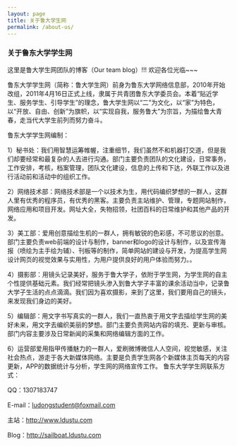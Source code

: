 ```yaml
---
layout: page
title: 关于鲁大学生网
permalink: /about-us/
---
```

<h3>关于鲁东大学学生网</h3>

这里是鲁大学生网团队的博客（Our team blog）!!!   欢迎各位光临~~~

鲁东大学学生网（简称：鲁大学生网）前身为鲁东大学网络信息部，2010年开始改组，2011年4月16日正式上线，隶属于共青团鲁东大学委员会。本着“贴近学生、服务学生、引导学生”的理念，鲁大学生网以“二”为文化，以“家”为特色，以“开放、自由、创新”为旗帜，以“实现自我，服务鲁大”为宗旨，为描绘鲁大青春，走当代大学生前列而努力奋斗。

鲁东大学学生网编制：

1）秘书处：我们用智慧运筹帷幄，注重细节，我们虽然不和机器打交道，但是我们却要经常和最复杂的人去进行沟通。部门主要负责团队的文化建设，日常事务，工作安排，考核，档案管理，团队文化建设，信息的上传和下达，外联工作以及进行活动前和活动中的组织工作。

2）网络技术部：网络技术部是一个以技术为生，用代码编织梦想的一群人，这群人里有优秀的程序员，有优秀的黑客。主要负责主站维护、管理，专题网站制作，网络应用和项目开发。网址大全，失物招领，社团百科的日常维护和其他产品的开发。

3）美工部：爱用创意描绘生机的一群人，拥有敏锐的色彩感，不可思议的创意。部门主要负责web前端的设计与制作，banner和logo的设计与制作，以及宣传海报（喷绘为主手绘为辅）、刊板等的制作，简单网站的建设与开发，为提高学生网设计网页的视觉效果与实用性，为用户提供良好的用户体验而努力。。

4）摄影部：用镜头记录美好，服务于鲁大学子，依附于学生网，为学生网的自主个性提供基础元素。我们经常把镜头渗入到鲁大学子丰富的课余活动当中，记录鲁大学子生活的点点滴滴。我们因为喜欢摄影，来到了这里，我们要用自己的镜头，来发现我们身边的美好。

5）编辑部：用文字书写真实的一群人，我们一直热衷于用文字去描绘学生网的美好未来，用文字去编织美丽的梦想。部门主要负责网站内容的填充、更新与审核。部门内容主要涉及日常新闻的采集和网络编辑方面的工作。

6）运营部爱用指甲传播魅力的一群人，爱刷微博微信人人空间，视觉敏感，关注社会热点，游走于各大新媒体网络。主要是负责学生网各个新媒体主页每天的内容更新，APP的数据统计与分析，学生网的网络宣传工作。
鲁东大学学生网联系方式：

QQ：1307183747

E-mail：ludongstudent@foxmail.com

主站：http://www.ldustu.com

Blog：http://sailboat.ldustu.com
